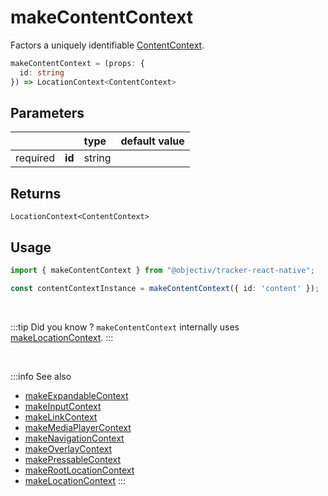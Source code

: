 # makeContentContext

Factors a uniquely identifiable [ContentContext](/taxonomy/reference/location-contexts/ContentContext.md).

```typescript
makeContentContext = (props: { 
  id: string
}) => LocationContext<ContentContext>
```  

## Parameters
|          |        | type    | default value |
|:--------:|:-------|:--------|:--------------|
| required | **id** | string  |               |

## Returns
`LocationContext<ContentContext>`

## Usage

```ts
import { makeContentContext } from "@objectiv/tracker-react-native";
```

```ts
const contentContextInstance = makeContentContext({ id: 'content' });
```

<br/>

:::tip Did you know ?
`makeContentContext` internally uses [makeLocationContext](/tracking/react-native/api-reference/common/factories/makeLocationContext.md).
:::

<br />

:::info See also
- [makeExpandableContext](/tracking/react-native/api-reference/common/factories/makeExpandableContext.md)
- [makeInputContext](/tracking/react-native/api-reference/common/factories/makeInputContext.md)
- [makeLinkContext](/tracking/react-native/api-reference/common/factories/makeLinkContext.md)
- [makeMediaPlayerContext](/tracking/react-native/api-reference/common/factories/makeMediaPlayerContext.md)
- [makeNavigationContext](/tracking/react-native/api-reference/common/factories/makeNavigationContext.md)
- [makeOverlayContext](/tracking/react-native/api-reference/common/factories/makeOverlayContext.md)
- [makePressableContext](/tracking/react-native/api-reference/common/factories/makePressableContext.md)
- [makeRootLocationContext](/tracking/react-native/api-reference/common/factories/makeRootLocationContext.md)
- [makeLocationContext](/tracking/react-native/api-reference/common/factories/makeLocationContext.md)
:::
